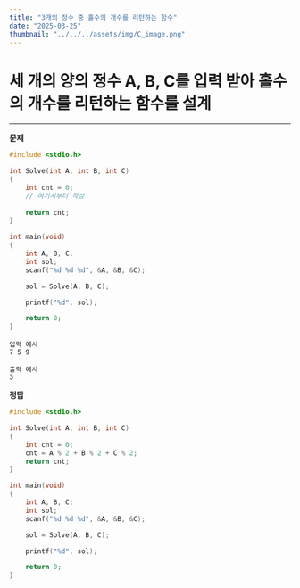 ```yaml
---
title: "3개의 정수 중 홀수의 개수를 리턴하는 함수"
date: "2025-03-25"
thumbnail: "../../../assets/img/C_image.png"
---
```


#  세 개의 양의 정수 A, B, C를 입력 받아 홀수의 개수를 리턴하는 함수를 설계 
---

**문제**

```c
#include <stdio.h>

int Solve(int A, int B, int C) 
{
	int cnt = 0;
	// 여기서부터 작성
	
	return cnt;
}

int main(void)
{
	int A, B, C;
	int sol;
	scanf("%d %d %d", &A, &B, &C);

	sol = Solve(A, B, C);

	printf("%d", sol);

	return 0;
}
```

```
입력 예시
7 5 9
```

```
출력 예시
3
```

**정답**
```c 
#include <stdio.h>

int Solve(int A, int B, int C)
{
	int cnt = 0;
	cnt = A % 2 + B % 2 + C % 2;
	return cnt;
}

int main(void)
{
	int A, B, C;
	int sol;
	scanf("%d %d %d", &A, &B, &C);

	sol = Solve(A, B, C);

	printf("%d", sol);

	return 0;
}
```